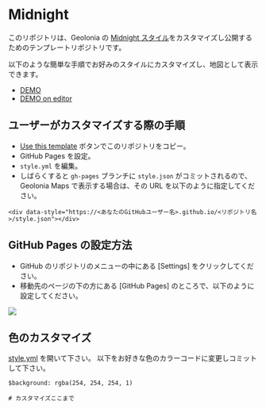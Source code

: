 # Midnight

このリポジトリは、Geolonia の [Midnight スタイル](https://geoloniamaps.github.io/midnight)をカスタマイズし公開するためのテンプレートリポジトリです。

以下のような簡単な手順でお好みのスタイルにカスタマイズし、地図として表示できます。


* [DEMO](https://geoloniamaps.github.io/midnight)
* [DEMO on editor](https://editor.geolonia.com/?style=https://geoloniamaps.github.io/midnight/style.json)

## ユーザーがカスタマイズする際の手順

* [Use this template](https://github.com/geoloniamaps/midnight/generate) ボタンでこのリポジトリをコピー。
* GitHub Pages を設定。
* `style.yml` を編集。
* しばらくすると `gh-pages` ブランチに `style.json` がコミットされるので、Geolonia Maps で表示する場合は、その URL を以下のように指定してください。

```
<div data-style="https://<あなたのGitHubユーザー名>.github.io/<リポジトリ名>/style.json"></div>
```

## GitHub Pages の設定方法

* GitHub のリポジトリのメニューの中にある [Settings] をクリックしてください。
* 移動先のページの下の方にある [GitHub Pages] のところで、以下のように設定してください。

![](https://www.evernote.com/l/ABXqA26fEitDNZG6KDxX-Os6Qb8gciGRKSYB/image.png)

## 色のカスタマイズ

[style.yml](./style.yml) を開いて下さい。 以下をお好きな色のカラーコードに変更しコミットして下さい。

```
$background: rgba(254, 254, 254, 1)

# カスタマイズここまで
```
